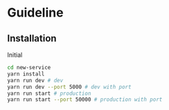 # Guideline

## Installation

Initial
```bash
cd new-service
yarn install
yarn run dev # dev
yarn run dev --port 5000 # dev with port
yarn run start # production
yarn run start --port 50000 # production with port
```